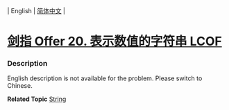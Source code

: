 | English | [简体中文](README.md) |

# [剑指 Offer 20. 表示数值的字符串 LCOF](https://leetcode.cn/problems/biao-shi-shu-zhi-de-zi-fu-chuan-lcof)
 ### Description
<p>English description is not available for the problem. Please switch to Chinese.</p>

**Related Topic**  [String](https://leetcode.cn/tag/string) 